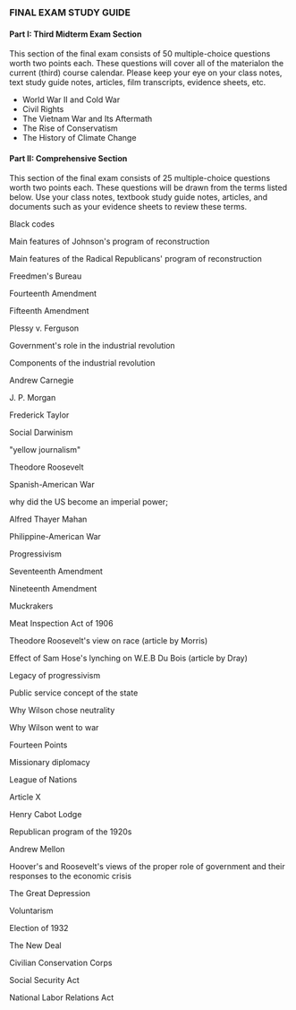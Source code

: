 ### FINAL EXAM STUDY GUIDE

#### Part I: Third Midterm Exam Section
This section of the final exam consists of 50 multiple-choice questions worth two points each. These questions will cover all of the materialon the current (third) course calendar. Please keep your eye on your class notes, text study guide notes, articles, film transcripts, evidence sheets, etc.
+ World War II and Cold War
+ Civil Rights
+ The Vietnam War and Its Aftermath
+ The Rise of Conservatism
+ The History of Climate Change

#### Part II: Comprehensive Section
This section of the final exam consists of 25 multiple-choice questions worth two points each. These questions will be drawn from the terms listed below. Use your class notes, textbook study guide notes, articles, and documents such as your evidence sheets to review these terms.

Black codes

Main features of Johnson's program of reconstruction

Main features of the Radical Republicans' program of reconstruction

Freedmen's Bureau

Fourteenth Amendment

Fifteenth Amendment

Plessy v. Ferguson

Government's role in the industrial revolution

Components of the industrial revolution

Andrew Carnegie

J. P. Morgan

Frederick Taylor

Social Darwinism

"yellow journalism"

Theodore Roosevelt

Spanish-American War

why did the US become an imperial power;

Alfred Thayer Mahan

Philippine-American War

Progressivism

Seventeenth Amendment

Nineteenth Amendment

Muckrakers

Meat Inspection Act of 1906

Theodore Roosevelt's view on race (article by Morris)

Effect of Sam Hose's lynching on W.E.B Du Bois (article by Dray)

Legacy of progressivism

Public service concept of the state

Why Wilson chose neutrality

Why Wilson went to war

Fourteen Points

Missionary diplomacy

League of Nations

Article X

Henry Cabot Lodge

Republican program of the 1920s

Andrew Mellon

Hoover's and Roosevelt's views of the proper role of government and their responses to the economic crisis

The Great Depression

Voluntarism

Election of 1932

The New Deal

Civilian Conservation Corps

Social Security Act

National Labor Relations Act
